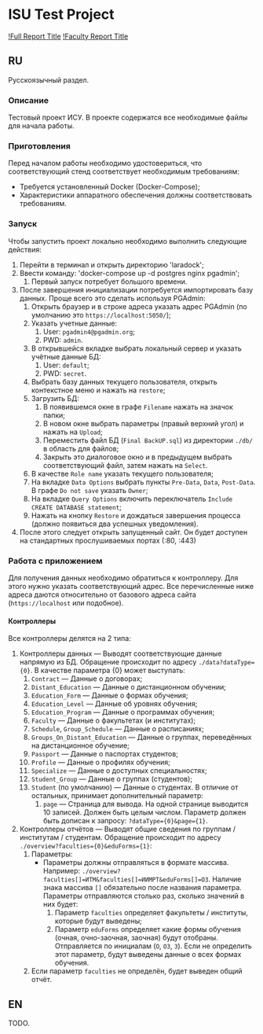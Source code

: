# ISU Test Project

[!Full Report Title](./other/screenshots/FullReport%20Title.png)
[!Faculty Report Title](./other/screenshots/FacultyReport%20Title.png)

## RU

Русскоязычный раздел.

### Описание

Тестовый проект ИСУ.
В проекте содержатся все необходимые файлы для начала работы.

### Приготовления

Перед началом работы необходимо удостовериться, что соответствующий стенд соответствует необходимым требованиям:

* Требуется установленный Docker (Docker-Compose);
* Характеристики аппаратного обеспечения должны соответствовать требованиям.

### Запуск

Чтобы запустить проект локально необходимо выполнить следующие действия:

1. Перейти в терминал и открыть директорию 'laradock';
2. Ввести команду: 'docker-compose up -d postgres nginx pgadmin';
    1. Первый запуск потребует большого времени.
3. После завершения инициализации потребуется импортировать базу данных. Проще всего это сделать используя PGAdmin:
   1. Открыть браузер и в строке адреса указать адрес PGAdmin (по умолчанию это `https://localhost:5050/`);
   2. Указать учетные данные:
      1. User: `pgadmin4@pgadmin.org`;
      2. PWD: `admin`.
   3. В открывшейся вкладке выбрать локальный сервер и указать учётные данные БД:
      1. User: `default`;
      2. PWD: `secret`.
   4. Выбрать базу данных текущего пользователя, открыть контекстное меню и нажать на `restore`;
   5. Загрузить БД:
      1. В появившемся окне в графе `Filename` нажать на значок папки;
      2. В новом окне выбрать параметры (правый верхний угол) и нажать на `Upload`;
      3. Переместить файл БД (`Final BackUP.sql`) из директории `./db/` в область для файлов;
      4. Закрыть это диалоговое окно и в предыдущем выбрать соответствующий файл, затем нажать на `Select`.
   6. В качестве `Role name` указать текущего пользователя;
   7. На вкладке `Data Options` выбрать пункты `Pre-Data`, `Data`, `Post-Data`. В графе `Do not save` указать `Owner`;
   8. На вкладке `Query Options` включить переключатель `Include CREATE DATABASE statement`;
   9. Нажать на кнопку `Restore` и дождаться завершения процесса (должно появиться два успешных уведомления).
4. После этого следует открыть запущенный сайт. Он будет доступен на стандартных прослушиваемых портах (:80, :443)

### Работа с приложением

Для получения данных необходимо обратиться к контроллеру. Для этого нужно указать соответствующий адрес.
Все перечисленные ниже адреса даются относительно от базового адреса сайта (`https://localhost` или подобное).

#### Контроллеры

Все контроллеры делятся на 2 типа:

1. Контроллеры данных — Выводят соответствующие данные напрямую из БД. Обращение происходит по адресу `./data?dataType={0}`. В качестве параметра {0} может выступать:
   1. `Contract` — Данные о договорах;
   2. `Distant_Education` — Данные о дистанционном обучении;
   3. `Education_Form` — Данные о формах обучения;
   4. `Education_Level` — Данные об уровнях обучения;
   5. `Education_Program` — Данные о программах обучения;
   6. `Faculty` — Данные о факультетах (и институтах);
   7. `Schedule`, `Group_Schedule` — Данные о расписаниях;
   8. `Groups_On_Distant_Education` — Данные о группах, переведённых на дистанционное обучение;
   9. `Passport` — Данные о паспортах студентов;
   10. `Profile` — Данные о профилях обучения;
   11. `Specialize` — Данные о доступных специальностях;
   12. `Student_Group` — Данные о группах (студентов);
   13. `Student` (по умолчанию) — Данные о студентах. В отличие от остальных, принимает дополнительный параметр:
       1. `page` — Страница для вывода. На одной странице выводится 10 записей. Должен быть целым числом. Параметр должен быть дописан к запросу: `?dataType={0}&page={1}`.
2. Контроллеры отчётов — Выводят общие сведения по группам / институтам / студентам. Обращение происходит по адресу `./overview?faculties={0}&eduForms={1}`:
   1. Параметры:
      * Параметры должны отправляться в формате массива. Например: `./overview?faculties[]=ИТМ&faculties[]=ИИМРТ&eduForms[]=ОЗ`. Наличие знака массива `[]` обязательно после названия параметра. Параметры отправляются столько раз, сколько значений в них будет:
        1. Параметр `faculties` определяет факультеты / институты, которые будут выведены;
        2. Параметр `eduForms` определяет какие формы обучения (очная, очно-заочная, заочная) будут отобраны. Отправляется по инициалам (`О`, `ОЗ`, `З`). Если не определить этот параметр, будут выведены данные о всех формах обучения.
   2. Если параметр `faculties` не определён, будет выведен общий отчёт.

## EN

TODO.
